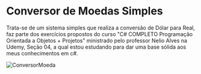 <h1>Conversor de Moedas Simples</h1>

<p>Trata-se de um sistema simples que realiza a conversão de Dólar para Real, faz parte dos exercícios propostos do curso "C# COMPLETO Programação Orientada a Objetos + Projetos" ministrado pelo professor Nelio Alves na Udemy, Seção 04, a qual estou estudando para dar uma base sólida aos meus conhecimentos em c#.

  ![ConversorMoeda](https://github.com/LayaneDantas/ConversorMoeda/assets/143051255/87b03821-32a8-4f71-897a-336f6b15ef12)

</p>
